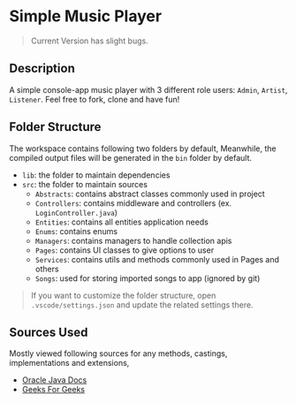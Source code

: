 # Simple Music Player
> Current Version has slight bugs.

## Description

A simple console-app music player with 3 different role users: `Admin`, `Artist`, `Listener`.
Feel free to fork, clone and have fun!

## Folder Structure

The workspace contains following two folders by default, Meanwhile, the compiled output files will be generated in the `bin` folder by default.
- `lib`: the folder to maintain dependencies
- `src`: the folder to maintain sources
  - `Abstracts`: contains abstract classes commonly used in project
  - `Controllers`: contains middleware and controllers (ex. `LoginController.java`)
  - `Entities`: contains all entities application needs
  - `Enums`: contains enums
  - `Managers`: contains managers to handle collection apis
  - `Pages`: contains UI classes to give options to user
  - `Services`: contains utils and methods commonly used in Pages and others
  - `Songs`: used for storing imported songs to app (ignored by git)

> If you want to customize the folder structure, open `.vscode/settings.json` and update the related settings there.

## Sources Used

Mostly viewed following sources for any methods, castings, implementations and extensions, 

- [Oracle Java Docs](https://docs.oracle.com/javase/8/docs/)
- [Geeks For Geeks](https://www.geeksforgeeks.org/java/)
